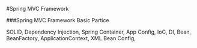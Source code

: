 #Spring MVC Framework

###Spring MVC Framework Basic Partice

SOLID, Dependency Injection, Spring Container, App Config, IoC,
DI, Bean, BeanFactory, ApplicationContext, XML Bean Config,